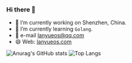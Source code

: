 ### Hi there 👋

<!--
**mengdu/mengdu** is a ✨ _special_ ✨ repository because its `README.md` (this file) appears on your GitHub profile.

Here are some ideas to get you started:

- 🔭 I’m currently working on ...
- 🌱 I’m currently learning ...
- 👯 I’m looking to collaborate on ...
- 🤔 I’m looking for help with ...
- 💬 Ask me about ...
- 📫 How to reach me: ...
- 😄 Pronouns: ...
- ⚡ Fun fact: ...
-->


- 🔭 I’m currently working on Shenzhen, China.
- 🌱 I’m currently learning `Golang`.
- 💬 e-mail lanyueos@qq.com
- 😄 Web: [lanyueos.com](https://lanyueos.com)

![Anurag's GitHub stats](https://github-readme-stats.vercel.app/api?username=mengdu&show_icons=true&theme=prussian)
![Top Langs](https://github-readme-stats.vercel.app/api/top-langs/?username=mengdu&layout=compact)
